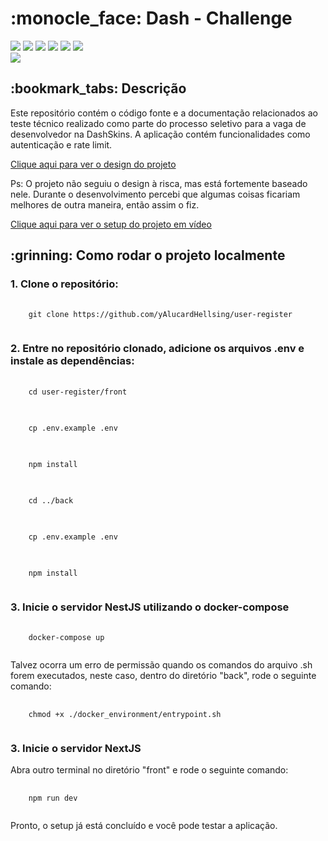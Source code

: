 <h1>:monocle_face: Dash - Challenge</a></h1>

<div style="display: inline_block">
  <img src="https://img.shields.io/badge/TypeScript-brightgreen"/>
  <img src="https://img.shields.io/badge/ReactJs-brightgreen"/>
  <img src="https://img.shields.io/badge/Styled Components-brightgreen"/>
  <img src="https://img.shields.io/badge/NextJS-brightgreen"/>
  <img src="https://img.shields.io/badge/NestJS-brightgreen"/>
  <img src="https://img.shields.io/badge/MongoDb-brightgreen"/>
</div>

<img src ="https://cdn.discordapp.com/attachments/1118878755960651878/1214587842630516816/image.png?ex=65f9a813&is=65e73313&hm=678a05130cbf213dbdbde0afb8e2eb5d1b463cd7938d0a525ff54925d37be584&" />

<h2>:bookmark_tabs: Descrição</h2>
<p>Este repositório contém o código fonte e a documentação relacionados ao teste técnico realizado como parte do processo seletivo para a vaga de desenvolvedor na DashSkins. A aplicação contém funcionalidades como autenticação e rate limit.</p>

<a href="https://www.figma.com/file/TCkQSBYF6zzknsdVjYKr0f/Test?type=design&node-id=0%3A1&mode=dev&t=Wh3Ct2N9PTVjeUnJ-1">Clique aqui para ver o design do projeto</a>
<p>Ps: O projeto não seguiu o design à risca, mas está fortemente baseado nele. Durante o desenvolvimento percebi que algumas coisas ficariam melhores de outra maneira, então assim o fiz.</p>

<a href="https://www.youtube.com/watch?v=UyOsv4ah_dY&ab_channel=MatheusVieira">Clique aqui para ver o setup do projeto em vídeo</a>

<h2>:grinning: Como rodar o projeto localmente</h2>

<h3>1. Clone o repositório:</h3>
<pre>
  <code>
    git clone https://github.com/yAlucardHellsing/user-register
  </code>
</pre>

<h3>2. Entre no repositório clonado, adicione os arquivos .env e instale as dependências:</h3>
<pre>
  <code>
    cd user-register/front
  </code>
</pre>
<pre>
  <code>
    cp .env.example .env
  </code>
</pre>
<pre>
  <code>
    npm install
  </code>
</pre>

<pre>
  <code>
    cd ../back
  </code>
</pre>
<pre>
  <code>
    cp .env.example .env
  </code>
</pre>
<pre>
  <code>
    npm install
  </code>
</pre>

<h3>3. Inicie o servidor NestJS utilizando o docker-compose</h3>
<pre>
  <code>
    docker-compose up
  </code>
</pre>
Talvez ocorra um erro de permissão quando os comandos do arquivo .sh forem executados, neste caso, dentro do diretório "back", rode o seguinte comando:
<pre>
  <code>
    chmod +x ./docker_environment/entrypoint.sh
  </code>
</pre>

<h3>3. Inicie o servidor NextJS</h3>
Abra outro terminal no diretório "front" e rode o seguinte comando:
<pre>
  <code>
    npm run dev
  </code>
</pre>
Pronto, o setup já está concluído e você pode testar a aplicação.
